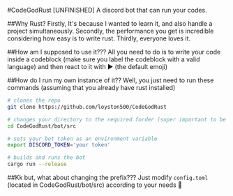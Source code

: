 #CodeGodRust [UNFINISHED]
A discord bot that can run your codes.

##Why Rust?
Firstly, It's because I wanted to learn it, and also handle a project simultaneously.
Secondly, the performance you get is incredible considering how easy is to write rust.
Thirdly, everyone loves it.

##How am I supposed to use it???
All you need to do is to write your code inside a codeblock (make sure you label the codeblock with a valid language) and then react to it with ▶ (the default emoji)

##How do I run my own instance of it??
Well, you just need to run these commands (assuming that you already have rust installed)
```bash
# clones the repo
git clone https://github.com/loyston500/CodeGodRust

# changes your directory to the required forder (super important to be in this folder because the bot needs to access some of the necessary files)
cd CodeGodRust/bot/src

# sets your bot token as an environment variable
export DISCORD_TOKEN='your token'

# builds and runs the bot 
cargo run --release
```

##Kk but, what about changing the prefix???
Just modify `config.toml` (located in CodeGodRust/bot/src) according to your needs 🙂

